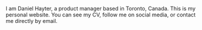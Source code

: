 I am Daniel Hayter, a product manager based in Toronto, Canada. This is my personal website. You can see my CV, follow me on social media, or contact me directly by email.
